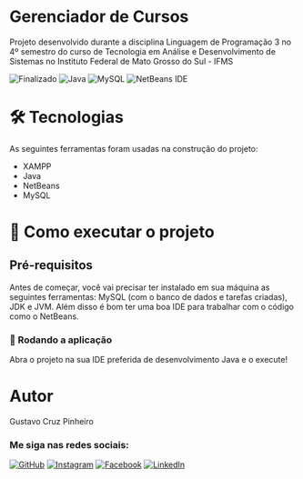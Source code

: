 # Gerenciador de Cursos

Projeto desenvolvido durante a disciplina Linguagem de Programação 3 no 4º semestro do curso de Tecnologia em Análise e Desenvolvimento de Sistemas no Instituto Federal de Mato Grosso do Sul - IFMS

![Finalizado](http://img.shields.io/static/v1?label=STATUS&message=FINALIZADO&color=GREEN&style=for-the-badge)
![Java](https://img.shields.io/badge/java-%23ED8B00.svg?style=for-the-badge&logo=openjdk&logoColor=white)
![MySQL](https://img.shields.io/badge/mysql-%2300f.svg?style=for-the-badge&logo=mysql&logoColor=white)
![NetBeans IDE](https://img.shields.io/badge/NetBeansIDE-1B6AC6.svg?style=for-the-badge&logo=apache-netbeans-ide&logoColor=white)

# 🛠 Tecnologias
As seguintes ferramentas foram usadas na construção do projeto:
* XAMPP
* Java
* NetBeans
* MySQL

# 🚀 Como executar o projeto

## Pré-requisitos
Antes de começar, você vai precisar ter instalado em sua máquina as seguintes ferramentas: MySQL (com o banco de dados e tarefas criadas), JDK e JVM. Além disso é bom ter uma boa IDE para trabalhar com o código como o NetBeans.

### 🧭 Rodando a aplicação
Abra o projeto na sua IDE preferida de desenvolvimento Java e o execute!

# Autor
Gustavo Cruz Pinheiro

### Me siga nas redes sociais:
<a href="https:/https://github.com/Gustavo-Cruz-Pinheiro">![GitHub](https://img.shields.io/badge/github-%23121011.svg?style=for-the-badge&logo=github&logoColor=white)</a>
<a href="https://www.instagram.com/gusttavo.cruz">![Instagram](https://img.shields.io/badge/Instagram-%23E4405F.svg?style=for-the-badge&logo=Instagram&logoColor=white)</a>
<a href="https://www.facebook.com/gustavocruzpinheiro">![Facebook](https://img.shields.io/badge/Facebook-%231877F2.svg?style=for-the-badge&logo=Facebook&logoColor=white)</a>
<a href="https://www.linkedin.com/in/gustavo-cruz-pinheiro-61b852217/">![LinkedIn](https://img.shields.io/badge/linkedin-%230077B5.svg?style=for-the-badge&logo=linkedin&logoColor=white)</a>